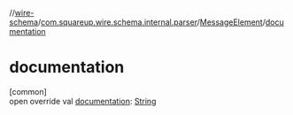 //[wire-schema](../../../index.md)/[com.squareup.wire.schema.internal.parser](../index.md)/[MessageElement](index.md)/[documentation](documentation.md)

# documentation

[common]\
open override val [documentation](documentation.md): [String](https://kotlinlang.org/api/latest/jvm/stdlib/kotlin/-string/index.html)
